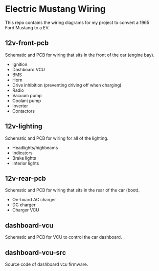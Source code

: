# Electric Mustang Wiring

This repo contains the wiring diagrams for my project to convert a 1965 Ford
Mustang to a EV.

## 12v-front-pcb

Schematic and PCB for wiring that sits in the front of the car (engine bay).

* Ignition
* Dashboard VCU
* BMS
* Horn
* Drive inhibition (preventing driving off when charging)
* Radio
* Vacuum pump
* Coolant pump
* Inverter
* Contactors

## 12v-lighting

Schematic and PCB for wiring for all of the lighting.

* Headlights/highbeams
* Indicators
* Brake lights
* Interior lights

## 12v-rear-pcb

Schematic and PCB for wiring that sits in the rear of the car (boot).

* On-board AC charger
* DC charger
* Charger VCU

## dashboard-vcu

Schematic and PCB for VCU to control the car dashboard.

## dashboard-vcu-src

Source code of dashboard vcu firmware.

